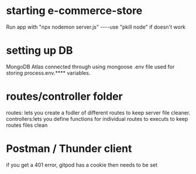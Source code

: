 # starting e-commerce-store
Run app with "npx nodemon server.js" ----use "pkill node" if doesn't work

# setting up DB
MongoDB Atlas connected through using mongoose
.env file used for storing process.env.**** variables.

# routes/controller folder
routes: lets you create a fodler of different routes to keep server file cleaner. 
controllers:lets you define functions for individual routes to executs to keep routes files clean

# Postman / Thunder client
if you get a 401 error, gitpod has a cookie then needs to be set